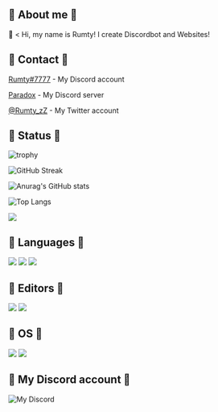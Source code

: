 ## 🌟 About me 🌟

👻 < Hi, my name is Rumty!
I create Discordbot and Websites!

## 🌟 Contact 🌟
[Rumty#7777](https://discordapp.com/users/691137657484476466) - My Discord account

[Paradox](https://discord.gg/ch4nge) - My Discord server

[@Rumty_zZ](https://twitter.com/@Rumty_zZ) - My Twitter account

## 🌟 Status 🌟
![trophy](https://github-profile-trophy.vercel.app/?username=Rumty&theme=tokyonight&no-bg=true&no-frame=true&margin-w=5&margin-h=5&title=MultipleLang,Commits,PullRequest,Repositories,Issues,Followers)

![GitHub Streak](https://streak-stats.demolab.com?user=Rumty&theme=tokyonight&hide_border=true&border_radius=15&date_format=%5BY.%5Dn.j&background=22272E&stroke=5865F2&ring=5865F2&fire=5865F2&currStreakNum=57F287&sideNums=ADBAC7&currStreakLabel=ADBAC7&sideLabels=ADBAC7&dates=ADBAC7)

![Anurag's GitHub stats](https://github-readme-stats.vercel.app/api?username=Rumty&theme=tokyonight)

![Top Langs](https://github-readme-stats.vercel.app/api/top-langs/?username=Rumty&layout=compact&theme=tokyonight)

![](http://github-profile-summary-cards.vercel.app/api/cards/profile-details?username=Rumty&theme=github_dark)

## 🌟 Languages 🌟
![](https://img.shields.io/badge/-Python-F9DC3E.svg?logo=python&style=flat)
![](https://img.shields.io/badge/HTML5-E34F26?style=flat&logo=html5&logoColor=white)
![](https://img.shields.io/badge/CSS3-1572B6?style=flat&logo=css3&logoColor=white)

## 🌟 Editors 🌟
![](https://img.shields.io/badge/Visual_Studio_Code-0078d7?style=flatlabelColor=black&logo=visual-studio-code)
![](https://img.shields.io/badge/Replit-9c9c9c?logo=replit&style=flat)

## 🌟 OS 🌟
![](https://img.shields.io/badge/-Apple-999999.svg?logo=apple&style=plastic)
![](https://img.shields.io/badge/Windows-00a4ef?logo=windows&style=flat)

## 🌟 My Discord account 🌟
![My Discord](https://discord.c99.nl/widget/theme-1/691137657484476466.png)
